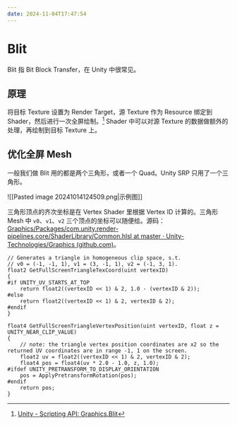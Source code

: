 ```yaml
---
date: 2024-11-04T17:47:54
---
```


# Blit

Blit 指 Bit Block Transfer，在 Unity 中很常见。

## 原理

将目标 Texture 设置为 Render Target，源 Texture 作为 Resource 绑定到 Shader，然后进行一次全屏绘制。[^1] Shader 中可以对源 Texture 的数据做额外的处理，再绘制到目标 Texture 上。

## 优化全屏 Mesh

一般我们做 Blit 用的都是两个三角形，或者一个 Quad。Unity SRP 只用了一个三角形。

![[Pasted image 20241014124509.png|示例图]]

三角形顶点的齐次坐标是在 Vertex Shader 里根据 Vertex ID 计算的。三角形 Mesh 中 `v0`、`v1`、`v2` 三个顶点的坐标可以随便给。源码：[Graphics/Packages/com.unity.render-pipelines.core/ShaderLibrary/Common.hlsl at master · Unity-Technologies/Graphics (github.com)](https://github.com/Unity-Technologies/Graphics/blob/master/Packages/com.unity.render-pipelines.core/ShaderLibrary/Common.hlsl)。

``` hlsl
// Generates a triangle in homogeneous clip space, s.t.
// v0 = (-1, -1, 1), v1 = (3, -1, 1), v2 = (-1, 3, 1).
float2 GetFullScreenTriangleTexCoord(uint vertexID)
{
#if UNITY_UV_STARTS_AT_TOP
    return float2((vertexID << 1) & 2, 1.0 - (vertexID & 2));
#else
    return float2((vertexID << 1) & 2, vertexID & 2);
#endif
}

float4 GetFullScreenTriangleVertexPosition(uint vertexID, float z = UNITY_NEAR_CLIP_VALUE)
{
    // note: the triangle vertex position coordinates are x2 so the returned UV coordinates are in range -1, 1 on the screen.
    float2 uv = float2((vertexID << 1) & 2, vertexID & 2);
    float4 pos = float4(uv * 2.0 - 1.0, z, 1.0);
#ifdef UNITY_PRETRANSFORM_TO_DISPLAY_ORIENTATION
    pos = ApplyPretransformRotation(pos);
#endif
    return pos;
}
```

[^1]: [Unity - Scripting API: Graphics.Blit](https://docs.unity3d.com/ScriptReference/Graphics.Blit.html)
